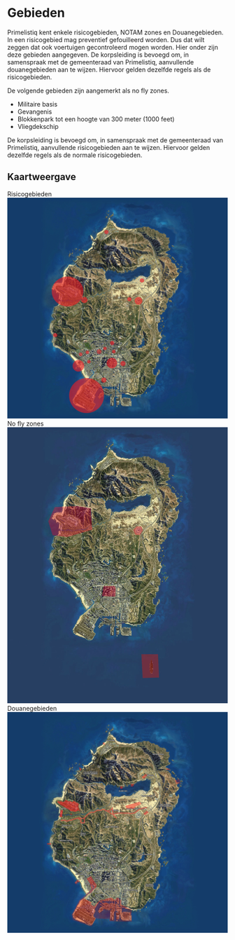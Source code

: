 # Gebieden

Primelistiq kent enkele risicogebieden, NOTAM zones en Douanegebieden. In een risicogebied mag preventief gefouilleerd worden. Dus dat wilt zeggen dat ook voertuigen gecontroleerd mogen worden. Hier onder zijn deze gebieden aangegeven. De korpsleiding is bevoegd om, in samenspraak met de gemeenteraad van Primelistiq, aanvullende douanegebieden aan te wijzen. Hiervoor gelden dezelfde regels als de risicogebieden. 

De volgende gebieden zijn aangemerkt als no fly zones.

* Militaire basis
* Gevangenis
* Blokkenpark tot een hoogte van 300 meter (1000 feet)
* Vliegdekschip


De korpsleiding is bevoegd om, in samenspraak met de gemeenteraad van Primelistiq, aanvullende risicogebieden aan te wijzen. Hiervoor gelden dezelfde regels als de normale risicogebieden.

## Kaartweergave

Risicogebieden![Kaart met risicogebieden](img/risicoGebieden.webp)
No fly zones![No fly zones](img/restrictedAirspace.webp)
Douanegebieden![Kaart met douanegebieden](img/douaneGebieden.webp)
